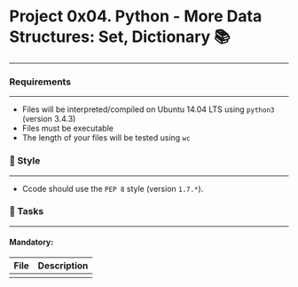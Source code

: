 # Project 0x04. Python - More Data Structures: Set, Dictionary :books:
***

### Requirements
***
* Files will be interpreted/compiled on Ubuntu 14.04 LTS using `python3` (version 3.4.3)
* Files must be executable
* The length of your files will be tested using `wc`

### :art: Style
***
* Ccode should use the `PEP 8` style (version `1.7.*`).

### :dart: Tasks
***
#### Mandatory:

| File | Description |
| --- | --- |
| | |